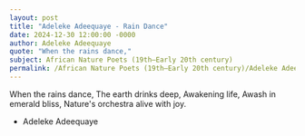 ```yaml
---
layout: post
title: "Adeleke Adeequaye - Rain Dance"
date: 2024-12-30 12:00:00 -0000
author: Adeleke Adeequaye
quote: "When the rains dance,"
subject: African Nature Poets (19th–Early 20th century)
permalink: /African Nature Poets (19th–Early 20th century)/Adeleke Adeequaye/Adeleke Adeequaye - Rain Dance
---
```


When the rains dance,
The earth drinks deep,
Awakening life,
Awash in emerald bliss,
Nature's orchestra alive with joy.

- Adeleke Adeequaye
